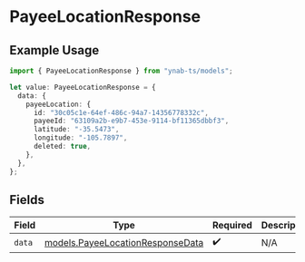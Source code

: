 # PayeeLocationResponse

## Example Usage

```typescript
import { PayeeLocationResponse } from "ynab-ts/models";

let value: PayeeLocationResponse = {
  data: {
    payeeLocation: {
      id: "30c05c1e-64ef-486c-94a7-14356778332c",
      payeeId: "63109a2b-e9b7-453e-9114-bf11365dbbf3",
      latitude: "-35.5473",
      longitude: "-105.7897",
      deleted: true,
    },
  },
};
```

## Fields

| Field                                                                      | Type                                                                       | Required                                                                   | Description                                                                |
| -------------------------------------------------------------------------- | -------------------------------------------------------------------------- | -------------------------------------------------------------------------- | -------------------------------------------------------------------------- |
| `data`                                                                     | [models.PayeeLocationResponseData](../models/payeelocationresponsedata.md) | :heavy_check_mark:                                                         | N/A                                                                        |